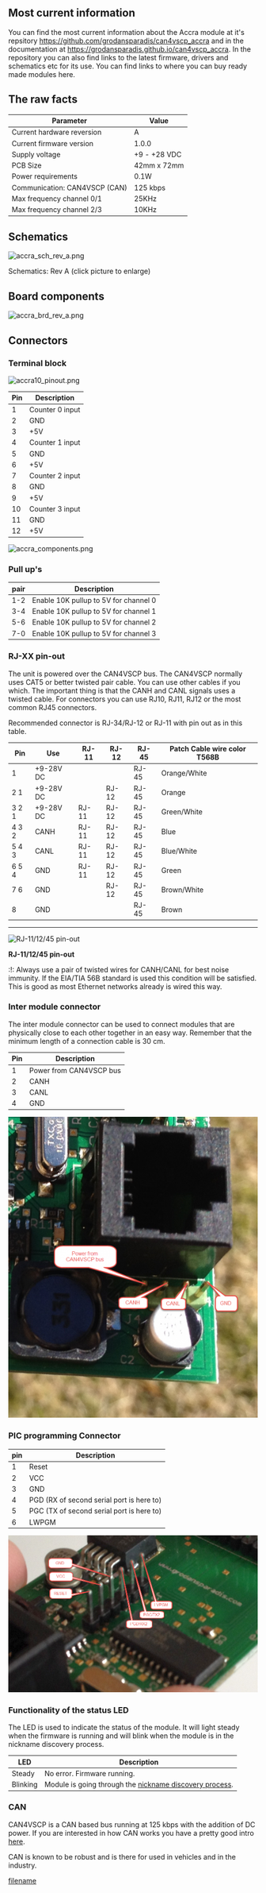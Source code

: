 
## Most current information

You can find the most current information about the Accra module at it's repsitory <https://github.com/grodansparadis/can4vscp_accra> and in the documentation at 
<https://grodansparadis.github.io/can4vscp_accra>. In the repository you can
also find links to the latest firmware, drivers and schematics etc for
its use. You can find links to where you can buy ready made modules here.

## The raw facts

| Parameter                     | Value         |
| ----------------------------- | ------------- |
| Current hardware reversion    | A             |
| Current firmware version      | 1.0.0         |
| Supply voltage                | \+9 - +28 VDC |
| PCB Size                      | 42mm x 72mm   |
| Power requirements            | 0.1W          |
| Communication: CAN4VSCP (CAN) | 125 kbps      |
| Max frequency channel 0/1     | 25KHz         |
| Max frequency channel 2/3     | 10KHz         |

## Schematics

![accra_sch_rev_a.png](./images/accra_sch_rev_a.png)

Schematics: Rev A (click picture to enlarge)

## Board components

![accra_brd_rev_a.png](./images/accra_brd_rev_a.png)

## Connectors

### Terminal block

![accra10_pinout.png](./images/accra10_pinout.png)

| Pin | Description     |
| --- | --------------- |
| 1   | Counter 0 input |
| 2   | GND             |
| 3   | \+5V            |
| 4   | Counter 1 input |
| 5   | GND             |
| 6   | \+5V            |
| 7   | Counter 2 input |
| 8   | GND             |
| 9   | \+5V            |
| 10  | Counter 3 input |
| 11  | GND             |
| 12  | \+5V            |

![accra_components.png](./images/accra_components.png)

### Pull up's

| pair | Description                           |
| ---- | ------------------------------------- |
| 1-2  | Enable 10K pullup to 5V for channel 0 |
| 3-4  | Enable 10K pullup to 5V for channel 1 |
| 5-6  | Enable 10K pullup to 5V for channel 2 |
| 7-0  | Enable 10K pullup to 5V for channel 3 |

### RJ-XX pin-out

The unit is powered over the CAN4VSCP bus. The CAN4VSCP normally uses
CAT5 or better twisted pair cable. You can use other cables if you
which. The important thing is that the CANH and CANL signals uses a
twisted cable. For connectors you can use RJ10, RJ11, RJ12 or the most
common RJ45 connectors.

Recommended connector is RJ-34/RJ-12 or RJ-11 with pin out as in this
table.

| Pin   | Use        | RJ-11 | RJ-12 | RJ-45 | Patch Cable wire color T568B |
| ----- | ---------- | ----- | ----- | ----- | ---------------------------- |
| 1     | \+9-28V DC |       |       | RJ-45 | Orange/White                 |
| 2 1   | \+9-28V DC |       | RJ-12 | RJ-45 | Orange                       |
| 3 2 1 | \+9-28V DC | RJ-11 | RJ-12 | RJ-45 | Green/White                  |
| 4 3 2 | CANH       | RJ-11 | RJ-12 | RJ-45 | Blue                         |
| 5 4 3 | CANL       | RJ-11 | RJ-12 | RJ-45 | Blue/White                   |
| 6 5 4 | GND        | RJ-11 | RJ-12 | RJ-45 | Green                        |
| 7 6   | GND        |       | RJ-12 | RJ-45 | Brown/White                  |
| 8     | GND        |       |       | RJ-45 | Brown                        |

---

![RJ-11/12/45 pin-out](./images/rj45.jpg) 


**RJ-11/12/45 pin-out**

:\!: Always use a pair of twisted wires for CANH/CANL for best noise
immunity. If the EIA/TIA 56B standard is used this condition will be
satisfied. This is good as most Ethernet networks already is wired this
way.

### Inter module connector

The inter module connector can be used to connect modules that are
physically close to each other together in an easy way. Remember that
the minimum length of a connection cable is 30 cm.

| Pin | Description             |
| --- | ----------------------- |
| 1   | Power from CAN4VSCP bus |
| 2   | CANH                    |
| 3   | CANL                    |
| 4   | GND                     |

  

![](./images/odessa_inter_module_connector.png)

### PIC programming Connector

| pin | Description                               |
| --- | ----------------------------------------- |
| 1   | Reset                                     |
| 2   | VCC                                       |
| 3   | GND                                       |
| 4   | PGD (RX of second serial port is here to) |
| 5   | PGC (TX of second serial port is here to) |
| 6   | LWPGM                                     |

  

![](./images/odessa_programming_connector.png)

### Functionality of the status LED

The LED is used to indicate the status of the module. It will light
steady when the firmware is running and will blink when the module is in
the nickname discovery process.

| LED      | Description  |
| -------- | -------------------------------------------------------------------------------------------------------------------------------------------------------------------------------- |
| Steady   | No error. Firmware running.    |
| Blinking | Module is going through the [nickname discovery process](http://www.vscp.org/docs/vscpspec/doku.php?id=vscp_level_i_specifics#address_or_nickname_assignment_for_level_i_nodes). |

### CAN

CAN4VSCP is a CAN based bus running at 125 kbps with the addition of DC
power. If you are interested in how CAN works you have a pretty good
intro [here](http://www.eeherald.com/section/design-guide/esmod9.html).

CAN is known to be robust and is there for used in vehicles and in the
industry.

  
[filename](./bottom-copyright.md ':include')
